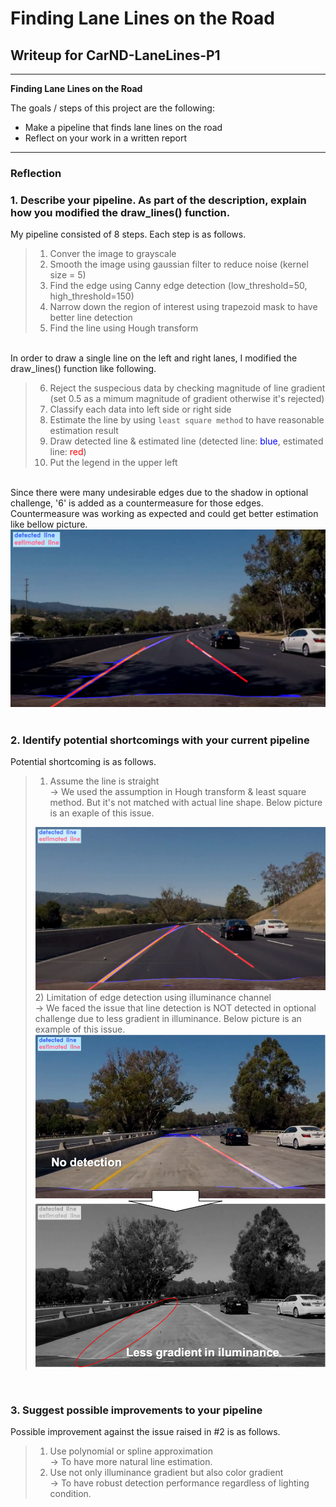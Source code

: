 # **Finding Lane Lines on the Road** 

## Writeup for CarND-LaneLines-P1

---

**Finding Lane Lines on the Road**

The goals / steps of this project are the following:
* Make a pipeline that finds lane lines on the road
* Reflect on your work in a written report
---

### Reflection

### 1. Describe your pipeline. As part of the description, explain how you modified the draw_lines() function.

My pipeline consisted of 8 steps. Each step is as follows.

>1) Conver the image to grayscale <br>
>2) Smooth the image using gaussian filter to reduce noise (kernel size = 5) <br>
>3) Find the edge using Canny edge detection (low_threshold=50, high_threshold=150) <br>
>4) Narrow down the region of interest using trapezoid mask to have better line detection <br>
>5) Find the line using Hough transform <br>

<br>
In order to draw a single line on the left and right lanes, I modified the draw_lines() function like following.

>6) Reject the suspecious data by checking magnitude of line gradient (set 0.5 as a mimum magnitude of gradient otherwise it's rejected) <br>
>7) Classify each data into left side or right side <br>
>8) Estimate the line by using `least square method` to have reasonable estimation result <br>
>9) Draw detected line & estimated line (detected line: <span style="color: blue; ">blue</span>, estimated line: <span style="color: red; ">red</span>) <br>
>10) Put the legend in the upper left <br>

<br>
Since there were many undesirable edges due to the shadow in optional challenge, '6' is added as a countermeasure for those edges. Countermeasure was working as expected and could get better estimation like bellow picture.

<div style="text-align:center">
<img src="./report/effect_countermeasure_6.png">
</div>
<br>


### 2. Identify potential shortcomings with your current pipeline

Potential shortcoming is as follows.

>1) Assume the line is straight <br>
>-> We used the assumption in Hough transform & least square method. But it's not matched with actual line shape. Below picture is an exaple of this issue. <br>
><div style="text-align:center">
><img src="./report/limitation_of_assumption.png">
></div>
>2) Limitation of edge detection using illuminance channel <br>
>-> We faced the issue that line detection is NOT detected in optional challenge due to less gradient in illuminance. Below picture is an example of this issue. <br>
><div style="text-align:center">
><img src="./report/no_line_detection.png">
></div>
<br>

### 3. Suggest possible improvements to your pipeline

Possible improvement against the issue raised in #2 is as follows. <br>

>1) Use polynomial or spline approximation <br>
>-> To have more natural line estimation. <br>
>2) Use not only illuminance gradient but also color gradient <br>
>-> To have robust detection performance regardless of lighting condition. <br>

